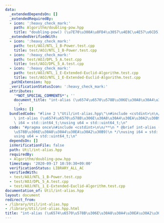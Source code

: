 ```yaml
---
data:
  _extendedDependsOn: []
  _extendedRequiredBy:
  - icon: ':heavy_check_mark:'
    path: Algorithm/doubling-pow.hpp
    title: "doubling-pow() (\u7E70\u308A\u8FD4\u3057\u4E8C\u4E57\u6CD5)"
  _extendedVerifiedWith:
  - icon: ':heavy_check_mark:'
    path: test/AOJ/NTL_1_B-Power.test.cpp
    title: test/AOJ/NTL_1_B-Power.test.cpp
  - icon: ':heavy_check_mark:'
    path: test/AOJ/DPL_5_A.test.cpp
    title: test/AOJ/DPL_5_A.test.cpp
  - icon: ':heavy_check_mark:'
    path: test/AOJ/NTL_1_E-Extended-Euclid-Algorithm.test.cpp
    title: test/AOJ/NTL_1_E-Extended-Euclid-Algorithm.test.cpp
  _pathExtension: hpp
  _verificationStatusIcon: ':heavy_check_mark:'
  attributes:
    '*NOT_SPECIAL_COMMENTS*': ''
    document_title: "int-alias (\u6574\u6570\u578B\u306E\u30A8\u30A4\u30EA\u30A2\u30B9\
      )"
    links: []
  bundledCode: "#line 2 \"Util/int-alias.hpp\"\n#include <cstdint>\n\n/**\n * @brief\
    \ int-alias (\u6574\u6570\u578B\u306E\u30A8\u30A4\u30EA\u30A2\u30B9)\n */\nusing\
    \ i64 = std::int64_t;\nusing u64 = std::uint64_t;\n"
  code: "#pragma once\n#include <cstdint>\n\n/**\n * @brief int-alias (\u6574\u6570\
    \u578B\u306E\u30A8\u30A4\u30EA\u30A2\u30B9)\n */\nusing i64 = std::int64_t;\n\
    using u64 = std::uint64_t;\n"
  dependsOn: []
  isVerificationFile: false
  path: Util/int-alias.hpp
  requiredBy:
  - Algorithm/doubling-pow.hpp
  timestamp: '2020-09-17 10:59:30+09:00'
  verificationStatus: LIBRARY_ALL_AC
  verifiedWith:
  - test/AOJ/NTL_1_B-Power.test.cpp
  - test/AOJ/DPL_5_A.test.cpp
  - test/AOJ/NTL_1_E-Extended-Euclid-Algorithm.test.cpp
documentation_of: Util/int-alias.hpp
layout: document
redirect_from:
- /library/Util/int-alias.hpp
- /library/Util/int-alias.hpp.html
title: "int-alias (\u6574\u6570\u578B\u306E\u30A8\u30A4\u30EA\u30A2\u30B9)"
---
```

